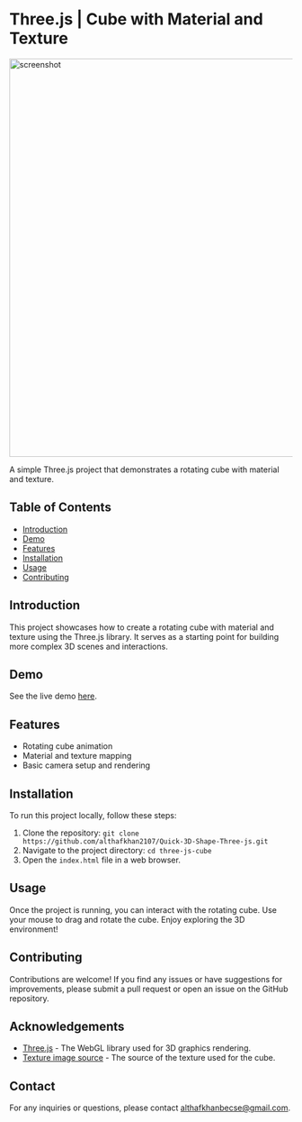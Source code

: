 # Three.js | Cube with Material and Texture

<img width="707" alt="screenshot" src="https://github.com/althafkhan2107/Quick-3D-Shape-Three-js/assets/98469857/893b36b5-ad97-4266-83af-f91d681f3456">

A simple Three.js project that demonstrates a rotating cube with material and texture.

## Table of Contents

- [Introduction](#introduction)
- [Demo](#demo)
- [Features](#features)
- [Installation](#installation)
- [Usage](#usage)
- [Contributing](#contributing)

## Introduction

This project showcases how to create a rotating cube with material and texture using the Three.js library. It serves as a starting point for building more complex 3D scenes and interactions.

## Demo

See the live demo [here](http://althaf-khan.com/three-js/cube-with-material-and-texture/).

## Features

- Rotating cube animation
- Material and texture mapping
- Basic camera setup and rendering

## Installation

To run this project locally, follow these steps:

1. Clone the repository: `git clone https://github.com/althafkhan2107/Quick-3D-Shape-Three-js.git`
2. Navigate to the project directory: `cd three-js-cube`
3. Open the `index.html` file in a web browser.

## Usage

Once the project is running, you can interact with the rotating cube. Use your mouse to drag and rotate the cube. Enjoy exploring the 3D environment!

## Contributing

Contributions are welcome! If you find any issues or have suggestions for improvements, please submit a pull request or open an issue on the GitHub repository.


## Acknowledgements

- [Three.js](https://threejs.org) - The WebGL library used for 3D graphics rendering.
- [Texture image source](http://althaf-khan.com/three-js/cube-with-material-and-texture/) - The source of the texture used for the cube.

## Contact

For any inquiries or questions, please contact [althafkhanbecse@gmail.com](mailto:althafkhanbecse@gmail.com).

